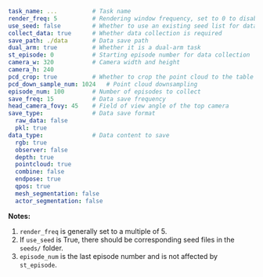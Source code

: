 
```yml
task_name: ...          # Task name
render_freq: 5          # Rendering window frequency, set to 0 to disable rendering window
use_seed: false         # Whether to use an existing seed list for data collection
collect_data: true      # Whether data collection is required
save_path: ./data       # Data save path
dual_arm: true          # Whether it is a dual-arm task
st_episode: 0           # Starting episode number for data collection
camera_w: 320           # Camera width and height
camera_h: 240
pcd_crop: true          # Whether to crop the point cloud to the table
pcd_down_sample_num: 1024   # Point cloud downsampling
episode_num: 100        # Number of episodes to collect
save_freq: 15           # Data save frequency
head_camera_fovy: 45    # Field of view angle of the top camera
save_type:              # Data save format
  raw_data: false
  pkl: true
data_type:              # Data content to save
  rgb: true
  observer: false
  depth: true
  pointcloud: true
  combine: false
  endpose: true
  qpos: true
  mesh_segmentation: false
  actor_segmentation: false
```

**Notes:**

1. `render_freq` is generally set to a multiple of 5.
2. If `use_seed` is True, there should be corresponding seed files in the `seeds/` folder.
3. `episode_num` is the last episode number and is not affected by `st_episode`.
